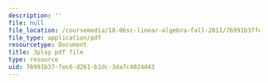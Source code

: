 ```yaml
---
description: ''
file: null
file_location: /coursemedia/18-06sc-linear-algebra-fall-2011/76991b37fec6d261b1dc3da7c4024d43_4PnArrxCZLE.pdf
file_type: application/pdf
resourcetype: Document
title: 3play pdf file
type: resource
uid: 76991b37-fec6-d261-b1dc-3da7c4024d43
---
```

